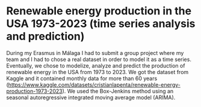 # Renewable energy production in the USA 1973-2023 (time series analysis and prediction)

During my Erasmus in Málaga I had to submit a group project where my team and I had to chose a real dataset in order to model it as a time series. Eventually, we chose to modelize, analyze and predict the production of renewable energy in the USA from 1973 to 2023. We got the dataset from Kaggle and it contained monthly data for more than 60 years (https://www.kaggle.com/datasets/cristianlapenta/renewable-energy-production-1973-2023). We used the Box-Jenkins method using an seasonal autoregressive integrated moving average model (ARIMA). 
